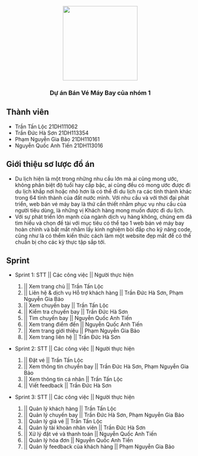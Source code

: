 <p align="center" width="300">
   <img align="center" width="200" src="https://imgur.com/a/HBh5zRy" />
   <h3 align="center">Dự án Bán Vé Máy Bay của nhóm 1</h3>
</p>

## Thành viên
- Trần Tấn Lộc 21DH111062
- Trần Đức Hà Sơn 21DH113354
- Phạm Nguyễn Gia Bảo 21DH110161
- Nguyễn Quốc Anh Tiến 21DH113016

## Giới thiệu sơ lược đồ án
- Du lịch hiện là một trong những nhu cầu lớn mà ai cũng mong ước, không phân biệt độ tuổi hay cấp bậc, ai cũng đều có mong ước được đi du lịch khắp nơi hoặc nhỏ hơn là có thể đi du lịch ra các tỉnh thành khác trong 64 tỉnh thành của đất nước mình. Với nhu cầu và với thời đại phát triển, web bán vé máy bay là thứ cần thiết nhằm phục vụ nhu cầu của người tiêu dùng, là những vị Khách hàng mong muốn được đi du lịch.
- Với sự phát triển lớn mạnh của ngành dịch vụ hàng không, chúng em đã tìm hiểu và chọn đề tài với mục tiêu có thể tạo 1 web bán vé máy bay hoàn chỉnh và bắt mắt nhằm lấy kinh nghiệm bòi đắp cho kỹ năng code, cũng như là có thểm kiến thức cách làm một website đẹp mắt để có thể chuẩn bị cho các kỳ thực tập sắp tới.
## Sprint
- Sprint 1:
  STT ||              Các công việc                   ||     Người thực hiện
  1.  ||    Xem trang chủ                             ||      Trần Tấn Lộc
  2.  ||    Liên hệ & dịch vụ Hỗ trợ khách hàng       ||      Trần Đức Hà Sơn, Phạm Nguyễn Gia Bảo
  3.  ||    Xem chuyến bay                            ||      Trần Tấn Lộc
  4.  ||    Kiểm tra chuyến bay                       ||      Trần Đức Hà Sơn
  5.  ||    Tìm chuyến bay                            ||      Nguyễn Quốc Anh Tiến
  6.  ||    Xem trang điểm đến                        ||      Nguyễn Quốc Anh Tiến
  7.  ||    Xem trang giới thiệu                      ||      Phạm Nguyễn Gia Bảo
  8.  ||    Xem trang liên hệ                         ||      Trần Đức Hà Sơn

- Sprint 2: 
  STT ||              Các công việc                      ||     Người thực hiện
  1.  ||    Đặt vé                                       ||      Trần Tấn Lộc
  2.  ||    Xem thông tin chuyển bay                     ||      Trần Đức Hà Sơn, Phạm Nguyễn Gia Bảo
  3.  ||    Xem thông tin cá nhân                        ||      Trần Tấn Lộc
  4.  ||    Viết feedback                                ||      Trần Đức Hà Sơn


- Sprint 3:
  STT ||              Các công việc                   ||     Người thực hiện
  1.  ||    Quản lý khách hàng                        ||      Trần Tấn Lộc
  2.  ||    Quản lý chuyến bay                        ||      Trần Đức Hà Sơn, Phạm Nguyễn Gia Bảo
  3.  ||    Quản lý giá vé                            ||      Trần Tấn Lộc
  4.  ||    Quản lý tài khoản nhân viên               ||      Trần Đức Hà Sơn
  5.  ||    Xử lý đặt vé và thanh toán                ||      Nguyễn Quốc Anh Tiến
  6.  ||    Quản lý hóa đơn                           ||      Nguyễn Quốc Anh Tiến
  7.  ||    Quản lý feedback của khách hàng           ||      Phạm Nguyễn Gia Bảo


  


